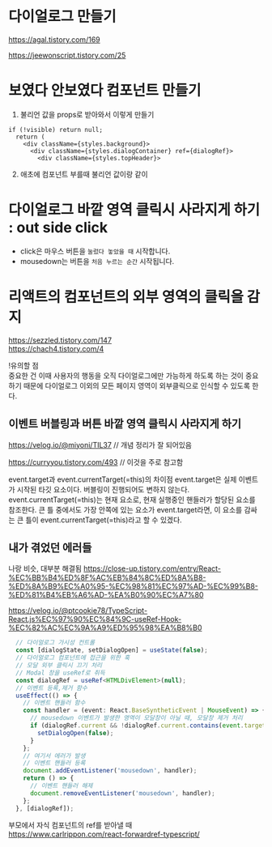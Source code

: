 # 다이얼로그 만들기

https://agal.tistory.com/169

https://jeewonscript.tistory.com/25
# 보였다 안보였다 컴포넌트 만들기
1. 불리언 값을 props로 받아와서 이렇게 만들기

```
if (!visible) return null;
  return (
    <div className={styles.background}>
      <div className={styles.dialogContainer} ref={dialogRef}>
        <div className={styles.topHeader}>
```
2. 애초에 컴포넌트 부를때 불리언 값이랑 같이

# 다이얼로그 바깥 영역 클릭시 사라지게 하기 : out side click

* click은 마우스 버튼을 `눌렀다 놓았을 때` 시작합니다.  
* mousedown는 버튼을 `처음 누르는 순간` 시작됩니다.
# 리액트의 컴포넌트의 외부 영역의 클릭을 감지
https://sezzled.tistory.com/147  
https://chach4.tistory.com/4  

!유의할 점  
중요한 건 이때 사용자의 행동을 오직 다이얼로그에만 가능하게 하도록 하는 것이 중요하기 때문에 다이얼로그 이외의 모든 페이지 영역이 외부클릭으로 인식할 수 있도록 한다.
## 이벤트 버블링과 버튼 바깥 영역 클릭시 사라지게 하기
https://velog.io/@miyoni/TIL37 // 개념 정리가 잘 되어있음
 
https://curryyou.tistory.com/493 // 이것을 주로 참고함

event.target과 event.currentTarget(=this)의 차이점
event.target은 실제 이벤트가 시작된 타깃 요소이다. 버블링이 진행되어도 변하지 않는다.
event.currentTarget(=this)는 현재 요소로, 현재 실행중인 핸들러가 할당된 요소를 참조한다.
큰 틀 중에서도 가장 안쪽에 있는 요소가 event.target라면, 이 요소를 감싸는 큰 틀이 event.currentTarget(=this)라고 할 수 있겠다.

## 내가 겪었던 에러들

나랑 비슷, 대부분 해결됨
https://close-up.tistory.com/entry/React-%EC%BB%B4%ED%8F%AC%EB%84%8C%ED%8A%B8-%ED%8A%B9%EC%A0%95-%EC%98%81%EC%97%AD-%EC%99%B8-%ED%81%B4%EB%A6%AD-%EA%B0%90%EC%A7%80

https://velog.io/@ptcookie78/TypeScript-React.js%EC%97%90%EC%84%9C-useRef-Hook-%EC%82%AC%EC%9A%A9%ED%95%98%EA%B8%B0
```typescript
  // 다이얼로그 가시성 컨트롤
  const [dialogState, setDialogOpen] = useState(false);
  // 다이얼로그 컴포넌트에 접근을 위한 훅
  // 모달 외부 클릭시 끄기 처리
  // Modal 창을 useRef로 취득
  const dialogRef = useRef<HTMLDivElement>(null);
  // 이벤트 등록,제거 함수
  useEffect(() => {
    // 이벤트 핸들러 함수
    const handler = (event: React.BaseSyntheticEvent | MouseEvent) => {
      // mousedown 이벤트가 발생한 영역이 모달창이 아닐 때, 모달창 제거 처리
      if (dialogRef.current && !dialogRef.current.contains(event.target)) {
        setDialogOpen(false);
      }
    };
    // 여기서 에러가 발생
    // 이벤트 핸들러 등록
    document.addEventListener('mousedown', handler);
    return () => {
      // 이벤트 핸들러 해제
      document.removeEventListener('mousedown', handler);
    };
  }, [dialogRef]);
```

부모에서 자식 컴포넌트의 ref를 받아낼 때  
https://www.carlrippon.com/react-forwardref-typescript/  